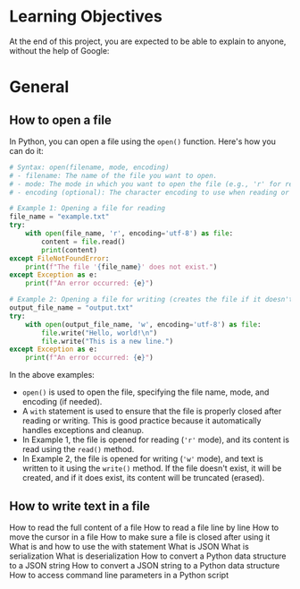 
# Learning Objectives

At the end of this project, you are expected to be able to explain to anyone, without the help of Google:

# General

## How to open a file

In Python, you can open a file using the `open()` function. Here's how you can do it:

```python
# Syntax: open(filename, mode, encoding)
# - filename: The name of the file you want to open.
# - mode: The mode in which you want to open the file (e.g., 'r' for reading, 'w' for writing, 'a' for appending).
# - encoding (optional): The character encoding to use when reading or writing the file (e.g., 'utf-8' for UTF-8).

# Example 1: Opening a file for reading
file_name = "example.txt"
try:
    with open(file_name, 'r', encoding='utf-8') as file:
        content = file.read()
        print(content)
except FileNotFoundError:
    print(f"The file '{file_name}' does not exist.")
except Exception as e:
    print(f"An error occurred: {e}")

# Example 2: Opening a file for writing (creates the file if it doesn't exist, truncates it if it does)
output_file_name = "output.txt"
try:
    with open(output_file_name, 'w', encoding='utf-8') as file:
        file.write("Hello, world!\n")
        file.write("This is a new line.")
except Exception as e:
    print(f"An error occurred: {e}")
```

In the above examples:
- `open()` is used to open the file, specifying the file name, mode, and encoding (if needed).
- A `with` statement is used to ensure that the file is properly closed after reading or writing. This is good practice because it automatically handles exceptions and cleanup.
- In Example 1, the file is opened for reading (`'r'` mode), and its content is read using the `read()` method.
- In Example 2, the file is opened for writing (`'w'` mode), and text is written to it using the `write()` method. If the file doesn't exist, it will be created, and if it does exist, its content will be truncated (erased).


## How to write text in a file



How to read the full content of a file
How to read a file line by line
How to move the cursor in a file
How to make sure a file is closed after using it
What is and how to use the with statement
What is JSON
What is serialization
What is deserialization
How to convert a Python data structure to a JSON string
How to convert a JSON string to a Python data structure
How to access command line parameters in a Python script
